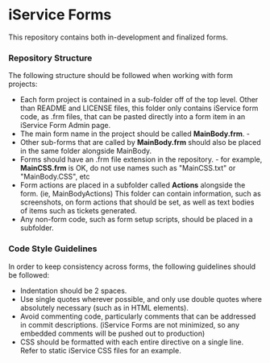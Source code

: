 # iService Forms
This repository contains both in-development and finalized forms.  

### Repository Structure
The following structure should be followed when working with form projects:
- Each form project is contained in a sub-folder off of the top level. Other than README and LICENSE files, this folder only contains iService form code, as .frm files, that can be pasted directly into a form item in an iService Form Admin page.   
- The main form name in the project should be called **MainBody.frm**.  -
- Other sub-forms that are called by **MainBody.frm** should also be placed in the same folder alongside MainBody.
- Forms should have an .frm file extension in the repository. - for example, **MainCSS.frm** is OK, do not use names such as "MainCSS.txt" or "MainBody.CSS", etc
- Form actions are placed in a subfolder called **<formname>Actions** alongside the form. (ie, MainBodyActions)  This folder can contain information, such as screenshots, on form actions that should be set, as well as text bodies of items such as tickets generated.
- Any non-form code, such as form setup scripts, should be placed in a subfolder.

### Code Style Guidelines
In order to keep consistency across forms, the following guidelines should be followed:
- Indentation should be 2 spaces.
- Use single quotes wherever possible, and only use double quotes where absolutely necessary (such as in HTML elements).
- Avoid commenting code, particularly comments that can be addressed in commit descriptions. 
   (iService Forms are not minimized, so any embedded comments will be pushed out to production)
- CSS should be formatted with each entire directive on a single line.  Refer to static iService CSS files for an example.
